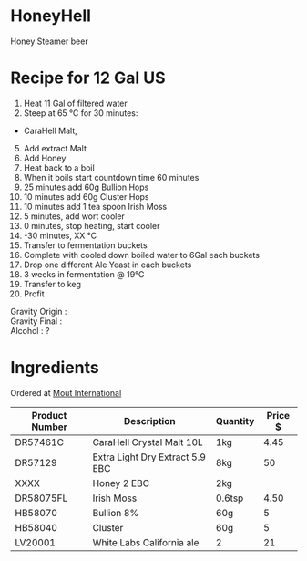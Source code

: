 # HoneyHell
Honey Steamer beer

# Recipe for 12 Gal US

1. Heat 11 Gal of filtered water
2. Steep at 65 °C for 30 minutes:
  - CaraHell Malt,
5. Add extract Malt
6. Add Honey
7. Heat back to a boil
8. When it boils start countdown time 60 minutes
9. 25 minutes add 60g Bullion Hops
10. 10 minutes add 60g Cluster Hops
11. 10 minutes add 1 tea spoon Irish Moss
12. 5 minutes, add wort cooler
13. 0 minutes, stop heating, start cooler
14. -30 minutes, XX °C
15. Transfer to fermentation buckets
16. Complete with cooled down boiled water to 6Gal each buckets
17. Drop one different Ale Yeast in each buckets
18. 3 weeks in fermentation @ 19°C
19. Transfer to keg
20. Profit

Gravity Origin :  
Gravity Final :   
Alcohol : ?

# Ingredients
Ordered at [Mout International](http://www.biereetvin.com/)

| Product Number | Description | Quantity | Price $ |
| --- | --- | --- | ---|
| DR57461C | CaraHell Crystal Malt 10L | 1kg | 4.45 |
| DR57129 | Extra Light Dry Extract 5.9 EBC | 8kg | 50 |
| XXXX | Honey 2 EBC | 2kg | |
| DR58075FL | Irish Moss | 0.6tsp | 4.50 |
| HB58070 | Bullion 8% | 60g | 5 |
| HB58040 | Cluster | 60g | 5 |
| LV20001 | White Labs California ale | 2 | 21 |
